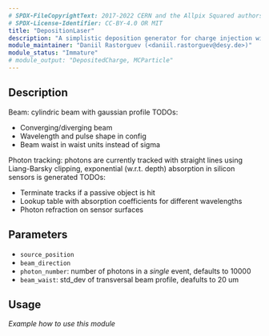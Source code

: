 ```yaml
---
# SPDX-FileCopyrightText: 2017-2022 CERN and the Allpix Squared authors
# SPDX-License-Identifier: CC-BY-4.0 OR MIT
title: "DepositionLaser"
description: "A simplistic deposition generator for charge injection with a laser. Mainly intended for TCT studies simulations."
module_maintainer: "Daniil Rastorguev (<daniil.rastorguev@desy.de>)"
module_status: "Immature"
# module_output: "DepositedCharge, MCParticle"
---
```


## Description

Beam: cylindric beam with gaussian profile
TODOs:
* Converging/diverging beam
* Wavelength and pulse shape in config
* Beam waist in waist units instead of sigma

Photon tracking: photons are currently tracked with straight lines using Liang-Barsky clipping, exponential (w.r.t. depth) absorption in silicon sensors is generated
TODOs:
* Terminate tracks if a passive object is hit 
* Lookup table with absorption coefficients for different wavelengths
* Photon refraction on sensor surfaces





## Parameters
* `source_position`
* `beam_direction`
* `photon_number`: number of photons in a *single* event, defaults to 10000
* `beam_waist`: std_dev of transversal beam profile, deafults to  20 um

## Usage
*Example how to use this module*
